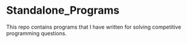 # Standalone_Programs
This repo contains programs that I have written for solving competitive programming questions.
